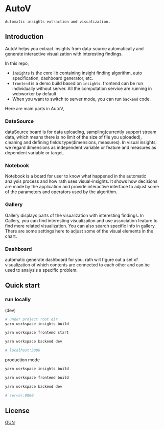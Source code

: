 # AutoV

`Automatic insights extraction and visualization.`


## Introduction

AutoV helps you extract insights from data-source automatically and generate interactive visualization with interesting findings.

In this repo,
- `insights` is the core lib containing insight finding algorithm, auto specification, dashboard generator, etc.
- `frontend` is a demo build based on `insights`. frontend can be run individually without server. All the computation service are running in webworker by default.
- When you want to switch to server mode, you can run `backend` code.

Here are main parts in AutoV,

### DataSource
dataSource board is for data uploading, sampling(currently support stream data, which means there is no limit of the size of file you uploaded), cleaning and defining fields type(dimensions, measures). In visual insights, we regard dimensions as independent variable or feature and measures as dependent variable or target.

### Notebook
Notebook is a board for user to know what happened in the automatic analysis process and how rath uses visual-insights. It shows how decisions are made by the application and provide interactive interface to adjust some of the parameters and operators used by the algorithm. 

### Gallery
Gallery displays parts of the visualization with interesting findings. In Gallery, you can find interesting visualizaiton and use association feature to find more related visualization. You can also search specific info in gallery. There are some settings here to adjust some of the visual elements in the chart.

### Dashboard
automatic generate dashboard for you. rath will figure out a set of visualization of which contents are connected to each other and can be used to analysis a specific problem. 


## Quick start 

### run locally
(dev)
```bash
# under project root dir
yarn workspace insights build

yarn workspace frontend start

yarn workspace backend dev

# localhost:3000
```

production mode
```bash
yarn workspace insights build

yarn workspace frontend build

yarn workspace backend dev

# server:8000
```


## License

[GUN](./LICENSE)